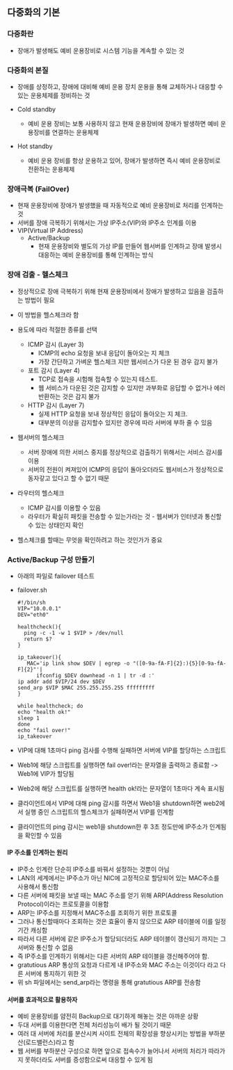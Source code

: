 ## 다중화의 기본

### 다중화란
- 장애가 발생해도 예비 운용장비로 시스템 기능을 계속할 수 있는 것

### 다중화의 본질
- 장애를 상정하고, 장애에 대비해 예비 운용 장치 운용을 통해 교체하거나 대응할 수 있는 운용체제를 정비하는 것
- Cold standby
  - 예비 운용 장비는 보통 사용하지 않고 현재 운용장비에 장애가 발생하면 예비 운용장비를 연결하는 운용체제

- Hot standby
  - 예비 운용 장비를 항상 운용하고 있어, 장애가 발생하면 즉시 예비 운용장비로 전환하는 운용체제

### 장애극복 (FailOver)
- 현재 운용장비에 장애가 발생했을 때 자동적으로 예비 운용장비로 처리를 인계하는 것
- 서버를 장애 극복하기 위해서는 가상 IP주소(VIP)와 IP주소 인계를 이용
- VIP(Virtual IP Address)
  - Active/Backup
    - 현재 운용장비와 별도의 가상 IP를 만들어 웹서버를 인계하고 장애 발생시 대응하는 예비 운용장비를 통해 인계하는 방식


### 장애 검출 - 헬스체크
- 정상적으로 장애 극복하기 위해 현재 운용장비에서 장애가 발생하고 있음을 검출하는 방법이 필요
- 이 방법을 헬스체크라 함
- 용도에 따라 적절한 종류를 선택
  - ICMP 감시 (Layer 3)
    - ICMP의 echo 요청을 보내 응답이 돌아오는 지 체크
    - 가장 간단하고 가벼운 헬스체크 지만 웹서비스가 다운 된 경우 감지 불가 
  - 포트 감시 (Layer 4)
    - TCP로 접속을 시험해 접속할 수 있는지 테스트.
    - 웹 서비스가 다운된 것은 감지할 수 있지만 과부화로 응답할 수 없거나 에러 반환하는 것은 감지 불가
  - HTTP 감시 (Layer 7) 
    - 실제 HTTP 요청을 보내 정상적인 응답이 돌아오는 지 체크.
    - 대부분의 이상을 감지할수 있지만 경우에 따라 서버에 부하 줄 수 있음

- 웹서버의 헬스체크
  - 서버 장애에 의한 서비스 중지를 정상적으로 검출하기 위해서는 서비스 감시를 이용
  - 서버의 전원이 켜져있어 ICMP의 응답이 돌아오더라도 웹서비스가 정상적으로 동자갛고 있다고 할 수 없기 때문

- 라우터의 헬스체크
  - ICMP 감시를 이용할 수 있음
  - 라우터가 확실히 패킷을 전송할 수 있는가라는 것 - 웹서버가 인터넷과 통신할 수 있는 상태인지 확인

- 헬스체크를 할때는 무엇을 확인하려고 하는 것인가가 중요


### Active/Backup 구성 만들기
- 아래의 파일로 failover 테스트
- failover.sh
  ```shell
  #!/bin/sh
  VIP="10.0.0.1"
  DEV="eth0"
  
  healthcheck(){
    ping -c -1 -w 1 $VIP > /dev/null
    return $?
  }
  
  ip_takeover(){
     MAC='ip link show $DEV | egrep -o "([0-9a-fA-F]{2}:){5}[0-9a-fA-F]{2}"'|
        ifconfig $DEV downhead -n 1 | tr -d :'
  ip addr add $VIP/24 dev $DEV
  send_arp $VIP $MAC 255.255.255.255 fffffffff
  }
  
  while healthcheck; do
  echo "health ok!"
  sleep 1
  done
  echo "fail over!"
  ip_takeover
  ```
  
- VIP에 대해 1초마다 ping 검사를 수행해 실패하면 서버에 VIP를 할당하는 스크립트
- Web1에 해당 스크립트를 실행하면 fail over!라는 문자열을 출력하고 종료함 -> Web1에 VIP가 할당됨
- Web2에 해당 스크립트를 실행하면 health ok!라는 문자열이 1초마다 계속 표시됨
- 클라이언트에서 VIP에 대해 ping 감시를 하면서 Web1을 shutdown하면 web2에서 실행 중인 스크립트의 헬스체크가 실패하면서 VIP를 인계함
- 클라이언트의 ping 감시는 web1을 shutdown한 후 3초 정도만에 IP주소가 인계됨을 확인할 수 있음

#### IP 주소를 인계하는 원리
- IP주소 인계란 단순히 IP주소를 바꿔서 설정하는 것뿐이 아님
- LAN의 세계에서는 IP주소가 아닌 NIC에 고정적으로 할당되어 있는 MAC주소를 사용해서 통신함
- 다른 서버에 패킷을 보낼 때는 MAC 주소를 얻기 위해 ARP(Address Resolution Protocol)이라는 프로토콜을 이용함
- ARP는 IP주소를 지정해서 MAC주소를 조회하기 위한 프로토콜
- 그러나 통신할때마다 조회하는 것은 효율이 좋지 않으므로 ARP 테이블에 이를 일정기간 캐싱함
- 따라서 다른 서버에 같은 IP주소가 할당되더라도 ARP 테이블이 갱신되기 까지는 그 서버와 통신할 수 없음
- 즉 IP주소를 인계하기 위해서는 다른 서버의 ARP 테이블을 갱신해주어야 함.
- gratutious ARP 통상의 요청과 다르게 내 IP주소와 MAC 주소는 이것이다 라고 다른 서버에 통지하기 위한 것
- 위 sh 파일에서는 send_arp라는 명령을 통해 gratutious ARP를 전송함

#### 서버를 효과적으로 활용하자
- 예비 운용장비를 얌전히 Backup으로 대기하게 해놓는 것은 아까운 상황
- 두대 서버를 이용한다면 전체 처리성능이 배가 될 것이기 때문
- 여러 대 서버에 처리를 분산시켜 사이트 전체의 확장성을 향상시키는 방법을 부하분산(로드밸런스)라고 함
- 웹 서버를 부하분산 구성으로 하면 앞으로 접속수가 늘어나서 서버의 처리가 따라가지 못하더라도 서버를 증성함으로써 대응할 수 있게 됨


